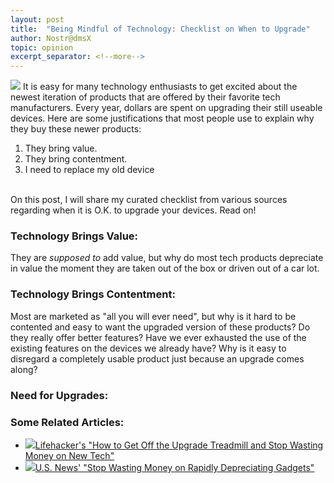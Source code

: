 ```yaml
---
layout: post
title:  "Being Mindful of Technology: Checklist on When to Upgrade"
author: Nostr@dmsX
topic: opinion
excerpt_separator: <!--more-->
---
```


<img class="post-article-images-right-large" src="{{ site.url }}/assets/images/posts_images/balanced.jpg">
It is easy for many technology enthusiasts to get excited about the newest iteration of products that are offered by their favorite tech manufacturers. Every year, dollars are spent on upgrading their still useable devices. Here are some justifications that most people use to explain why they buy these newer products:

1. They bring value.
2. They bring contentment.
3. I need to replace my old device

<br>On this post, I will share my curated checklist from various sources regarding when it is O.K. to upgrade your devices. Read on! 

<!--more-->

### Technology Brings Value:

They are *supposed to* add value, but why do most tech products depreciate in value the moment they are taken out of the box or driven out of a car lot. 

### Technology Brings Contentment:
Most are marketed as "all you will ever need", but why is it hard to be contented and easy to want the upgraded version of these products? Do they really offer better features? Have we ever exhausted the use of the existing features on the devices we already have? Why is it easy to disregard a completely usable product just because an upgrade comes along? 

### Need for Upgrades:

### Some Related Articles:

<ul>
<li class="related-articles"><a href="https://lifehacker.com/how-to-get-off-the-upgrade-treadmill-and-stop-wasting-m-5942915" target="_blank"><img class="govisit" src="{{ site.url }}/assets/images/posts_images/govisit.png">Lifehacker's "How to Get Off the Upgrade Treadmill and Stop Wasting Money on New Tech"</a></li>
<li class="related-articles"><a href="https://money.usnews.com/money/personal-finance/saving-and-budgeting/articles/2017-09-13/stop-wasting-money-on-rapidly-depreciating-gadgets" target="_blank"><img class="govisit" src="{{ site.url }}/assets/images/posts_images/govisit.png">U.S. News' "Stop Wasting Money on Rapidly Depreciating Gadgets"</a></li></ul>
